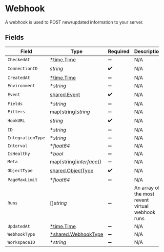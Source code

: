# Webhook

A webhook is used to POST new/updated information to your server.


## Fields

| Field                                                            | Type                                                             | Required                                                         | Description                                                      |
| ---------------------------------------------------------------- | ---------------------------------------------------------------- | ---------------------------------------------------------------- | ---------------------------------------------------------------- |
| `CheckedAt`                                                      | [*time.Time](https://pkg.go.dev/time#Time)                       | :heavy_minus_sign:                                               | N/A                                                              |
| `ConnectionID`                                                   | *string*                                                         | :heavy_check_mark:                                               | N/A                                                              |
| `CreatedAt`                                                      | [*time.Time](https://pkg.go.dev/time#Time)                       | :heavy_minus_sign:                                               | N/A                                                              |
| `Environment`                                                    | **string*                                                        | :heavy_minus_sign:                                               | N/A                                                              |
| `Event`                                                          | [shared.Event](../../../pkg/models/shared/event.md)              | :heavy_check_mark:                                               | N/A                                                              |
| `Fields`                                                         | **string*                                                        | :heavy_minus_sign:                                               | N/A                                                              |
| `Filters`                                                        | map[string]*string*                                              | :heavy_minus_sign:                                               | N/A                                                              |
| `HookURL`                                                        | *string*                                                         | :heavy_check_mark:                                               | N/A                                                              |
| `ID`                                                             | **string*                                                        | :heavy_minus_sign:                                               | N/A                                                              |
| `IntegrationType`                                                | **string*                                                        | :heavy_minus_sign:                                               | N/A                                                              |
| `Interval`                                                       | **float64*                                                       | :heavy_minus_sign:                                               | N/A                                                              |
| `IsHealthy`                                                      | **bool*                                                          | :heavy_minus_sign:                                               | N/A                                                              |
| `Meta`                                                           | map[string]*interface{}*                                         | :heavy_minus_sign:                                               | N/A                                                              |
| `ObjectType`                                                     | [shared.ObjectType](../../../pkg/models/shared/objecttype.md)    | :heavy_check_mark:                                               | N/A                                                              |
| `PageMaxLimit`                                                   | **float64*                                                       | :heavy_minus_sign:                                               | N/A                                                              |
| `Runs`                                                           | []*string*                                                       | :heavy_minus_sign:                                               | An array of the most revent virtual webhook runs                 |
| `UpdatedAt`                                                      | [*time.Time](https://pkg.go.dev/time#Time)                       | :heavy_minus_sign:                                               | N/A                                                              |
| `WebhookType`                                                    | [*shared.WebhookType](../../../pkg/models/shared/webhooktype.md) | :heavy_minus_sign:                                               | N/A                                                              |
| `WorkspaceID`                                                    | **string*                                                        | :heavy_minus_sign:                                               | N/A                                                              |